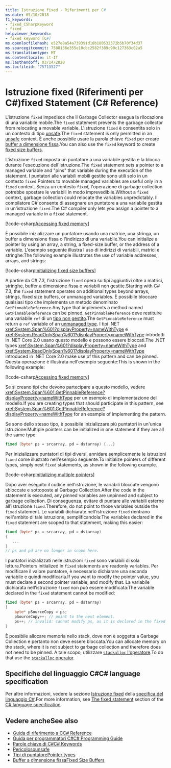 ```yaml
---
title: Istruzione fixed - Riferimenti per C#
ms.date: 05/10/2018
f1_keywords:
- fixed_CSharpKeyword
- fixed
helpviewer_keywords:
- fixed keyword [C#]
ms.openlocfilehash: e527e8a54a739391d18b180532372b5b70f34d37
ms.sourcegitcommit: 7588136e355e10cbc2582f389c90c127363c02a5
ms.translationtype: MT
ms.contentlocale: it-IT
ms.lasthandoff: 03/14/2020
ms.locfileid: "75713527"
---
```

# <a name="fixed-statement-c-reference"></a><span data-ttu-id="9c622-102">Istruzione fixed (Riferimenti per C#)</span><span class="sxs-lookup"><span data-stu-id="9c622-102">fixed Statement (C# Reference)</span></span>

<span data-ttu-id="9c622-103">L'istruzione `fixed` impedisce che il Garbage Collector esegua la rilocazione di una variabile mobile.</span><span class="sxs-lookup"><span data-stu-id="9c622-103">The `fixed` statement prevents the garbage collector from relocating a movable variable.</span></span> <span data-ttu-id="9c622-104">L'istruzione `fixed` è consentita solo in un contesto di tipo [unsafe](unsafe.md).</span><span class="sxs-lookup"><span data-stu-id="9c622-104">The `fixed` statement is only permitted in an [unsafe](unsafe.md) context.</span></span> <span data-ttu-id="9c622-105">È anche possibile usare la parola chiave `fixed` per creare [buffer a dimensione fissa](../../programming-guide/unsafe-code-pointers/fixed-size-buffers.md).</span><span class="sxs-lookup"><span data-stu-id="9c622-105">You can also use the `fixed` keyword to create [fixed size buffers](../../programming-guide/unsafe-code-pointers/fixed-size-buffers.md).</span></span>

<span data-ttu-id="9c622-106">L'istruzione `fixed` imposta un puntatore a una variabile gestita e la blocca durante l'esecuzione dell'istruzione.</span><span class="sxs-lookup"><span data-stu-id="9c622-106">The `fixed` statement sets a pointer to a managed variable and "pins" that variable during the execution of the statement.</span></span> <span data-ttu-id="9c622-107">I puntatori alle variabili mobili gestite sono utili solo in un contesto `fixed`.</span><span class="sxs-lookup"><span data-stu-id="9c622-107">Pointers to movable managed variables are useful only in a `fixed` context.</span></span> <span data-ttu-id="9c622-108">Senza un contesto `fixed`, l'operazione di garbage collection potrebbe spostare le variabili in modo imprevedibile.</span><span class="sxs-lookup"><span data-stu-id="9c622-108">Without a `fixed` context, garbage collection could relocate the variables unpredictably.</span></span> <span data-ttu-id="9c622-109">Il compilatore C# consente di assegnare un puntatore a una variabile gestita in un'istruzione `fixed`.</span><span class="sxs-lookup"><span data-stu-id="9c622-109">The C# compiler only lets you assign a pointer to a managed variable in a `fixed` statement.</span></span>

[!code-csharp[Accessing fixed memory](../../../../samples/snippets/csharp/keywords/FixedKeywordExamples.cs#1)]

<span data-ttu-id="9c622-110">È possibile inizializzare un puntatore usando una matrice, una stringa, un buffer a dimensione fissa o l'indirizzo di una variabile.</span><span class="sxs-lookup"><span data-stu-id="9c622-110">You can initialize a pointer by using an array, a string, a fixed-size buffer, or the address of a variable.</span></span> <span data-ttu-id="9c622-111">L'esempio seguente illustra l'uso di indirizzi di variabili, matrici e stringhe:</span><span class="sxs-lookup"><span data-stu-id="9c622-111">The following example illustrates the use of variable addresses, arrays, and strings:</span></span>

[!code-csharp[Initializing fixed size buffers](../../../../samples/snippets/csharp/keywords/FixedKeywordExamples.cs#2)]

<span data-ttu-id="9c622-112">A partire da C# 7.3, l'istruzione `fixed` opera su tipi aggiuntivi oltre a matrici, stringhe, buffer a dimensione fissa o variabili non gestite.</span><span class="sxs-lookup"><span data-stu-id="9c622-112">Starting with C# 7.3, the `fixed` statement operates on additional types beyond arrays, strings, fixed size buffers, or unmanaged variables.</span></span> <span data-ttu-id="9c622-113">È possibile bloccare qualsiasi tipo che implementa un metodo denominato `GetPinnableReference`.</span><span class="sxs-lookup"><span data-stu-id="9c622-113">Any type that implements a method named `GetPinnableReference` can be pinned.</span></span> <span data-ttu-id="9c622-114">`GetPinnableReference` deve restituire una variabile `ref` di un [tipo non gestito](../builtin-types/unmanaged-types.md).</span><span class="sxs-lookup"><span data-stu-id="9c622-114">The `GetPinnableReference` must return a `ref` variable of an [unmanaged type](../builtin-types/unmanaged-types.md).</span></span> <span data-ttu-id="9c622-115">I tipi .NET <xref:System.Span%601?displayProperty=nameWithType> e <xref:System.ReadOnlySpan%601?displayProperty=nameWithType> introdotti in .NET Core 2.0 usano questo modello e possono essere bloccati.</span><span class="sxs-lookup"><span data-stu-id="9c622-115">The .NET types <xref:System.Span%601?displayProperty=nameWithType> and <xref:System.ReadOnlySpan%601?displayProperty=nameWithType> introduced in .NET Core 2.0 make use of this pattern and can be pinned.</span></span> <span data-ttu-id="9c622-116">Questa operazione è illustrata nell'esempio seguente:</span><span class="sxs-lookup"><span data-stu-id="9c622-116">This is shown in the following example:</span></span>

[!code-csharp[Accessing fixed memory](../../../../samples/snippets/csharp/keywords/FixedKeywordExamples.cs#FixedSpan)]

<span data-ttu-id="9c622-117">Se si creano tipi che devono partecipare a questo modello, vedere <xref:System.Span%601.GetPinnableReference?displayProperty=nameWithType> per un esempio di implementazione del modello.</span><span class="sxs-lookup"><span data-stu-id="9c622-117">If you are creating types that should participate in this pattern, see <xref:System.Span%601.GetPinnableReference?displayProperty=nameWithType> for an example of implementing the pattern.</span></span>

<span data-ttu-id="9c622-118">Se sono dello stesso tipo, è possibile inizializzare più puntatori in un'unica istruzione:</span><span class="sxs-lookup"><span data-stu-id="9c622-118">Multiple pointers can be initialized in one statement if they are all the same type:</span></span>

```csharp
fixed (byte* ps = srcarray, pd = dstarray) {...}
```

<span data-ttu-id="9c622-119">Per inizializzare puntatori di tipi diversi, annidare semplicemente le istruzioni `fixed` come illustrato nell'esempio seguente.</span><span class="sxs-lookup"><span data-stu-id="9c622-119">To initialize pointers of different types, simply nest `fixed` statements, as shown in the following example.</span></span>

[!code-csharp[Initializing multiple pointers](../../../../samples/snippets/csharp/keywords/FixedKeywordExamples.cs#3)]

<span data-ttu-id="9c622-120">Dopo aver eseguito il codice nell'istruzione, le variabili bloccate vengono sbloccate e sottoposte al Garbage Collection.</span><span class="sxs-lookup"><span data-stu-id="9c622-120">After the code in the statement is executed, any pinned variables are unpinned and subject to garbage collection.</span></span> <span data-ttu-id="9c622-121">Di conseguenza, evitare di puntare alle variabili esterne all'istruzione `fixed`.</span><span class="sxs-lookup"><span data-stu-id="9c622-121">Therefore, do not point to those variables outside the `fixed` statement.</span></span> <span data-ttu-id="9c622-122">Le variabili dichiarate nell'istruzione `fixed` rientrano nell'ambito di tale istruzione, semplificandola:</span><span class="sxs-lookup"><span data-stu-id="9c622-122">The variables declared in the `fixed` statement are scoped to that statement, making this easier:</span></span>

```csharp
fixed (byte* ps = srcarray, pd = dstarray)
{
   ...
}
// ps and pd are no longer in scope here.
```

<span data-ttu-id="9c622-123">I puntatori inizializzati nelle istruzioni `fixed` sono variabili di sola lettura.</span><span class="sxs-lookup"><span data-stu-id="9c622-123">Pointers initialized in `fixed` statements are readonly variables.</span></span> <span data-ttu-id="9c622-124">Per modificare il valore puntatore, è necessario dichiarare una seconda variabile e quindi modificarla.</span><span class="sxs-lookup"><span data-stu-id="9c622-124">If you want to modify the pointer value, you must declare a second pointer variable, and modify that.</span></span> <span data-ttu-id="9c622-125">La variabile dichiarata nell'istruzione `fixed` non può essere modificata:</span><span class="sxs-lookup"><span data-stu-id="9c622-125">The variable declared in the `fixed` statement cannot be modified:</span></span>

```csharp
fixed (byte* ps = srcarray, pd = dstarray)
{
    byte* pSourceCopy = ps;
    pSourceCopy++; // point to the next element.
    ps++; // invalid: cannot modify ps, as it is declared in the fixed statement.
}
```

<span data-ttu-id="9c622-126">È possibile allocare memoria nello stack, dove non è soggetta a Garbage Collection e pertanto non deve essere bloccata.</span><span class="sxs-lookup"><span data-stu-id="9c622-126">You can allocate memory on the stack, where it is not subject to garbage collection and therefore does not need to be pinned.</span></span> <span data-ttu-id="9c622-127">A tale scopo, utilizzare [ `stackalloc` l'operatore](../operators/stackalloc.md).</span><span class="sxs-lookup"><span data-stu-id="9c622-127">To do that use the [`stackalloc` operator](../operators/stackalloc.md).</span></span>

## <a name="c-language-specification"></a><span data-ttu-id="9c622-128">Specifiche del linguaggio C#</span><span class="sxs-lookup"><span data-stu-id="9c622-128">C# language specification</span></span>

<span data-ttu-id="9c622-129">Per altre informazioni, vedere la sezione [Istruzione fixed](~/_csharplang/spec/unsafe-code.md#the-fixed-statement) della [specifica del linguaggio C#](~/_csharplang/spec/introduction.md).</span><span class="sxs-lookup"><span data-stu-id="9c622-129">For more information, see [The fixed statement](~/_csharplang/spec/unsafe-code.md#the-fixed-statement) section of the [C# language specification](~/_csharplang/spec/introduction.md).</span></span>

## <a name="see-also"></a><span data-ttu-id="9c622-130">Vedere anche</span><span class="sxs-lookup"><span data-stu-id="9c622-130">See also</span></span>

- [<span data-ttu-id="9c622-131">Guida di riferimento a C</span><span class="sxs-lookup"><span data-stu-id="9c622-131">C# Reference</span></span>](../index.md)
- [<span data-ttu-id="9c622-132">Guida per programmatori C#</span><span class="sxs-lookup"><span data-stu-id="9c622-132">C# Programming Guide</span></span>](../../programming-guide/index.md)
- [<span data-ttu-id="9c622-133">Parole chiave di C#</span><span class="sxs-lookup"><span data-stu-id="9c622-133">C# Keywords</span></span>](index.md)
- [<span data-ttu-id="9c622-134">Pericoloso</span><span class="sxs-lookup"><span data-stu-id="9c622-134">unsafe</span></span>](unsafe.md)
- [<span data-ttu-id="9c622-135">Tipi di puntatore</span><span class="sxs-lookup"><span data-stu-id="9c622-135">Pointer types</span></span>](../../programming-guide/unsafe-code-pointers/pointer-types.md)
- [<span data-ttu-id="9c622-136">Buffer a dimensione fissa</span><span class="sxs-lookup"><span data-stu-id="9c622-136">Fixed Size Buffers</span></span>](../../programming-guide/unsafe-code-pointers/fixed-size-buffers.md)
